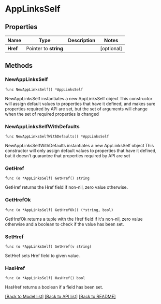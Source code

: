 # AppLinksSelf

## Properties

Name | Type | Description | Notes
------------ | ------------- | ------------- | -------------
**Href** | Pointer to **string** |  | [optional] 

## Methods

### NewAppLinksSelf

`func NewAppLinksSelf() *AppLinksSelf`

NewAppLinksSelf instantiates a new AppLinksSelf object
This constructor will assign default values to properties that have it defined,
and makes sure properties required by API are set, but the set of arguments
will change when the set of required properties is changed

### NewAppLinksSelfWithDefaults

`func NewAppLinksSelfWithDefaults() *AppLinksSelf`

NewAppLinksSelfWithDefaults instantiates a new AppLinksSelf object
This constructor will only assign default values to properties that have it defined,
but it doesn't guarantee that properties required by API are set

### GetHref

`func (o *AppLinksSelf) GetHref() string`

GetHref returns the Href field if non-nil, zero value otherwise.

### GetHrefOk

`func (o *AppLinksSelf) GetHrefOk() (*string, bool)`

GetHrefOk returns a tuple with the Href field if it's non-nil, zero value otherwise
and a boolean to check if the value has been set.

### SetHref

`func (o *AppLinksSelf) SetHref(v string)`

SetHref sets Href field to given value.

### HasHref

`func (o *AppLinksSelf) HasHref() bool`

HasHref returns a boolean if a field has been set.


[[Back to Model list]](../README.md#documentation-for-models) [[Back to API list]](../README.md#documentation-for-api-endpoints) [[Back to README]](../README.md)


